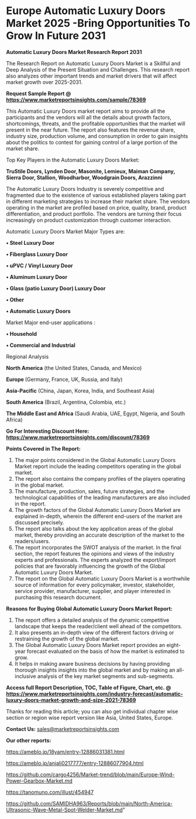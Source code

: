  # Europe Automatic Luxury Doors Market 2025 -Bring Opportunities To Grow In Future 2031

<strong>Automatic Luxury Doors Market Research Report 2031</strong>

The Research Report on Automatic Luxury Doors Market is a Skillful and Deep Analysis of the Present Situation and Challenges. This research report also analyzes other important trends and market drivers that will affect market growth over 2025-2031.

<strong>Request Sample Report @ <a href=https://www.marketreportsinsights.com/sample/78369>https://www.marketreportsinsights.com/sample/78369</a></strong>

This Automatic Luxury Doors market report aims to provide all the participants and the vendors will all the details about growth factors, shortcomings, threats, and the profitable opportunities that the market will present in the near future. The report also features the revenue share, industry size, production volume, and consumption in order to gain insights about the politics to contest for gaining control of a large portion of the market share.

Top Key Players in the Automatic Luxury Doors Market:

<strong>TruStile Doors, Lynden Door, Masonite, Lemieux, Maiman Company, Sierra Door, Stallion, Woodharbor, Woodgrain Doors, Arazzinni</strong>

The Automatic Luxury Doors Industry is severely competitive and fragmented due to the existence of various established players taking part in different marketing strategies to increase their market share. The vendors operating in the market are profiled based on price, quality, brand, product differentiation, and product portfolio. The vendors are turning their focus increasingly on product customization through customer interaction.

Automatic Luxury Doors Market Major Types are:

<strong>• Steel Luxury Door

• Fiberglass Luxury Door

• uPVC / Vinyl Luxury Door

• Aluminum Luxury Door

• Glass (patio Luxury Door) Luxury Door

• Other

• Automatic Luxury Doors</strong>

Market Major end-user applications :

<strong>• Household

• Commercial and Industrial</strong>

Regional Analysis

</u><strong><b>North America</b></strong> (the United States, Canada, and Mexico)

<strong><b>Europe </b></strong>(Germany, France, UK, Russia, and Italy)

<strong><b>Asia-Pacific</b></strong> (China, Japan, Korea, India, and Southeast Asia)

<strong><b>South America</b></strong> (Brazil, Argentina, Colombia, etc.)

<strong><b>The Middle East and Africa</b></strong> (Saudi Arabia, UAE, Egypt, Nigeria, and South Africa)

<strong>Go For Interesting Discount Here: <a href=https://www.marketreportsinsights.com/discount/78369>https://www.marketreportsinsights.com/discount/78369</a></strong>

<strong>Points Covered in The Report:</strong>
<ol>
  <li>The major points considered in the Global Automatic Luxury Doors Market report include the leading competitors operating in the global market.</li>
  <li>The report also contains the company profiles of the players operating in the global market.</li>
  <li>The manufacture, production, sales, future strategies, and the technological capabilities of the leading manufacturers are also included in the report.</li>
  <li>The growth factors of the Global Automatic Luxury Doors Market are explained in-depth, wherein the different end-users of the market are discussed precisely.</li>
  <li>The report also talks about the key application areas of the global market, thereby providing an accurate description of the market to the readers/users.</li>
  <li>The report incorporates the SWOT analysis of the market. In the final section, the report features the opinions and views of the industry experts and professionals. The experts analyzed the export/import policies that are favorably influencing the growth of the Global Automatic Luxury Doors Market.</li>
  <li>The report on the Global Automatic Luxury Doors Market is a worthwhile source of information for every policymaker, investor, stakeholder, service provider, manufacturer, supplier, and player interested in purchasing this research document.</li>
</ol>
<strong>Reasons for Buying Global Automatic Luxury Doors Market Report:</strong>

<ol>
  <li>The report offers a detailed analysis of the dynamic competitive landscape that keeps the reader/client well ahead of the competitors.</li>
  <li>It also presents an in-depth view of the different factors driving or restraining the growth of the global market.</li>
  <li>The Global Automatic Luxury Doors Market report provides an eight-year forecast evaluated on the basis of how the market is estimated to grow.</li>
  <li>It helps in making aware business decisions by having providing thorough insights insights into the global market and by making an all-inclusive analysis of the key market segments and sub-segments.</li>
</ol>
<strong>Access full Report Description, TOC, Table of Figure, Chart, etc. @ <a href=https://www.marketreportsinsights.com/industry-forecast/automatic-luxury-doors-market-growth-and-size-2021-78369>https://www.marketreportsinsights.com/industry-forecast/automatic-luxury-doors-market-growth-and-size-2021-78369</a></strong>


Thanks for reading this article; you can also get individual chapter wise section or region wise report version like Asia, United States, Europe.

<strong>Contact Us:</strong>
sales@marketreportsinsights.com

<strong>Our other reports:</strong>

<a href=https://ameblo.jp/18yam/entry-12886031381.html>https://ameblo.jp/18yam/entry-12886031381.html</a>

<a href=https://ameblo.jp/anjali0217777/entry-12886077904.html>https://ameblo.jp/anjali0217777/entry-12886077904.html</a>

<a href=https://github.com/cargo4256/Market-trend/blob/main/Europe-Wind-Power-Gearbox-Market.md>https://github.com/cargo4256/Market-trend/blob/main/Europe-Wind-Power-Gearbox-Market.md</a>

<a href=https://tanomuno.com/illust/454947>https://tanomuno.com/illust/454947</a>

<a href=https://github.com/SAMIDHA963/Reports/blob/main/North-America-Ultrasonic-Wave-Metal-Spot-Welder-Market.md>https://github.com/SAMIDHA963/Reports/blob/main/North-America-Ultrasonic-Wave-Metal-Spot-Welder-Market.md</a>"
